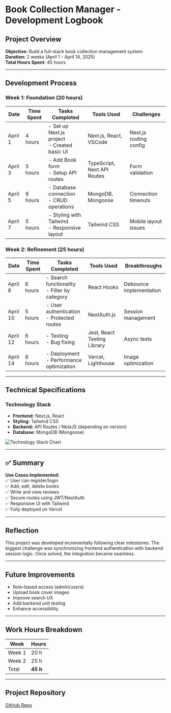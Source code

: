 #  Book Collection Manager - Development Logbook

##  Project Overview

**Objective:** Build a full-stack book collection management system  
**Duration:** 2 weeks (April 1 - April 14, 2025)  
**Total Hours Spent:** 45 hours

---

##  Development Process

### Week 1: Foundation (20 hours)

| Date     | Time Spent | Tasks Completed                                      | Tools Used                 | Challenges                  |
|----------|------------|------------------------------------------------------|----------------------------|-----------------------------|
| April 1  | 4 hours     | - Set up Next.js project<br>- Created basic UI      | Next.js, React, VSCode     | Next.js routing config      |
| April 3  | 5 hours     | - Add Book form<br>- Setup API routes               | TypeScript, Next API Routes| Form validation             |
| April 5  | 6 hours     | - Database connection<br>- CRUD operations          | MongoDB, Mongoose          | Connection timeouts         |
| April 7  | 5 hours     | - Styling with Tailwind<br>- Responsive layout      | Tailwind CSS               | Mobile layout issues        |

### Week 2: Refinement (25 hours)

| Date     | Time Spent | Tasks Completed                                      | Tools Used                 | Breakthroughs               |
|----------|------------|------------------------------------------------------|----------------------------|-----------------------------|
| April 8  | 6 hours     | - Search functionality<br>- Filter by category      | React Hooks                | Debounce implementation     |
| April 10 | 5 hours     | - User authentication<br>- Protected routes         | NextAuth.js                | Session management          |
| April 12 | 6 hours     | - Testing<br>- Bug fixing                           | Jest, React Testing Library| Async tests                 |
| April 14 | 8 hours     | - Deployment<br>- Performance optimization          | Vercel, Lighthouse         | Image optimization          |

---

##  Technical Specifications

###  Technology Stack

- **Frontend:** Next.js, React
- **Styling:** Tailwind CSS
- **Backend:** API Routes / NestJS (depending on version)
- **Database:** MongoDB (Mongoose)

![Technology Stack Chart](link-to-your-chart-image-if-hosted)

---

## ✅ Summary

**Use Cases Implemented:**  
✅ User can register/login  
✅ Add, edit, delete books  
✅ Write and view reviews  
✅ Secure routes using JWT/NextAuth  
✅ Responsive UI with Tailwind  
✅ Fully deployed on Vercel

---

##  Reflection

This project was developed incrementally following clear milestones. The biggest challenge was synchronizing frontend authentication with backend session logic. Once solved, the integration became seamless.

---

##  Future Improvements

- Role-based access (admin/users)
- Upload book cover images
- Improve search UX
- Add backend unit testing
- Enhance accessibility

---

##  Work Hours Breakdown

| Week   | Hours |
|--------|-------|
| Week 1 | 20 h  |
| Week 2 | 25 h  |
| Total  | **45 h** |

---

##  Project Repository

[GitHub Repo](https://github.com/22abdihaji/web-jatkokurssi)

